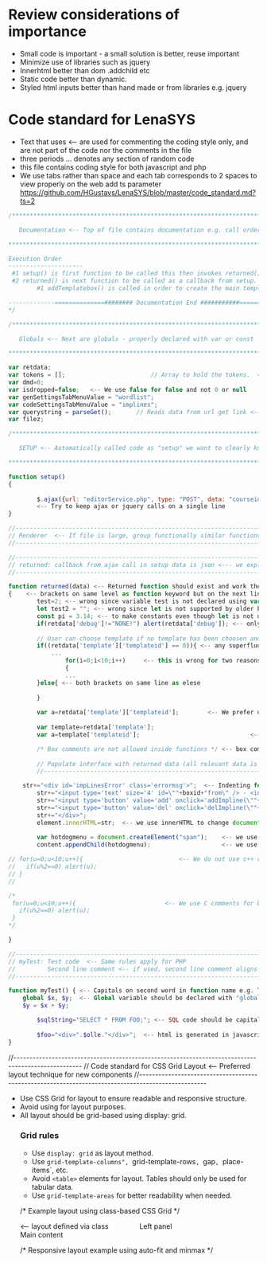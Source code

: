 # Review considerations of importance

* Small code is important - a small solution is better, reuse important
* Minimize use of libraries such as jquery
* Innerhtml better than dom .addchild etc
* Static code better than dynamic.
* Styled html inputs better than hand made or from libraries e.g. jquery

# Code standard for LenaSYS

+ Text that uses <-- are used for commenting the coding style only, and are not part of the code nor the comments in the file
+ three periods ... denotes any section of random code
+ this file contains coding style for both javascript and php
+ We use tabs rather than space and each tab corresponds to 2 spaces to view properly on the web add ts parameter https://github.com/HGustavs/LenaSYS/blob/master/code_standard.md?ts=2

``` javascript
/********************************************************************************

   Documentation <-- Top of file contains documentation e.g. call order and in some cases list of important bugs and/or version history

*********************************************************************************

Execution Order
---------------------
 #1 setup() is first function to be called this then invokes returned() callback through AJAX
 #2 returned() is next function to be called as a callback from setup.
 		#1 addTemplatebox() is called in order to create the main template box

-------------==============######## Documentation End ###########==============-------------
*/

/********************************************************************************

   Globals <-- Next are globals - properly declared with var or const

*********************************************************************************/

var retdata;
var tokens = [];            			// Array to hold the tokens.  <-- we declare arrays with [] comment for important data
var dmd=0;
var isdropped=false;   <-- We use false for false and not 0 or null 
var genSettingsTabMenuValue = "wordlist";
var codeSettingsTabMenuValue = "implines";				
var querystring = parseGet(); 		// Reads data from url get link <-- all comments are on the same column vertically
var filez;

/********************************************************************************

   SETUP <-- Automatically called code as "setup" we want to clearly know where execution starts in each file

*********************************************************************************/

function setup()
{
	
		$.ajax({url: "editorService.php", type: "POST", data: "courseid="+querystring['courseid']+"&exampleid="+querystring['exampleid']+"&opt=List", dataType: "json", success: returned});
		<-- Try to keep ajax or jquery calls on a single line		
}

//---------------------------------------------------------------------------------------------------
// Renderer  <-- If file is large, group functionally similar functions into one comment heading
//---------------------------------------------------------------------------------------------------

//----------------------------------------------------------------------------------
// returned: callback from ajax call in setup data is json <--- we explain both functionality, who calls the function and contents of data
//----------------------------------------------------------------------------------

function returned(data) <-- Returned function should exist and work the same in most files
{	 <-- brackets on same level as function keyword but on the next line
		test=2; <-- wrong since variable test is not declared using var
		let test2 = ""; <-- wrong since let is not supported by older browsers, should use var when declaring variables
		const pi = 3.14; <-- to make constants even though let is not used for code consistency
		if(retdata['debug']!="NONE!") alert(retdata['debug']); <-- only for very short code we allow single line if-statements and never allow else with single line if-statements
		
		// User can choose template if no template has been choosen and the user has write access.
		if((retdata['template']['templateid'] == 0)){ <-- any superfluous or redundant parentheses should be removed i.e. outer ones in this case
		    ...
				for(i=0;i<10;i++)     <-- this is wrong for two reasons, firstly the for loop has undeclared variable i and secondly bracket is on next line, which we only do for functions
				{
				...
		}else{ <-- both brackets on same line as elese
		
		} 
		
		var a=retdata['template']['templateid']; 		<-- We prefer using varaibles to most cases of double indirection in arrays
		
		var template=retdata['template'];
		var a=template['templateid'];								<-- This code split into two rows is preferred

		/* Box comments are not allowed inside functions */ <-- box comments makes boxing out code impractical and should be avoided
		
		// Populate interface with returned data (all relevant data is returned)  <-- bigger comments that explain algorithms should be used sparsely and be followed by a line of ------ to simplify finding important sections of code 
		//---------------------------------------------------------------------

    str+="<div id='impLinesError' class='errormsg'>";  <-- Indenting for structure is good! in this case inputs are inside div, we indent inputs one step
    	str+="<input type='text' size='4' id=\""+boxid+"from\" /> - <input type='text' size='4' id=\""+boxid+"to\"/>"; <-- if possible keep lines below 80-90 characters
    	str+="<input type='button' value='add' onclick='addImpline(\""+boxid+"\")'/>";
    	str+="<input type='button' value='del' onclick='delImpline(\""+boxid+"\")'/>";
		str+="</div>";
		element.innerHTML=str;  <-- we use innerHTML to change document and not DOM createElement and appendChild which is hard to read
		
		var hotdogmenu = document.createElement("span");    <-- we use innerhtml and strings instead
		content.appendChild(hotdogmenu);                    <-- we use innerhtml and strings instead

// for(u=0;u<10;u++){							<-- We do not use c++ comments to block out code -- c++ comments are used to comment code only either between functions or in functions
//   if(u%2==0) alert(u);
// }
//

/*
 for(u=0;u<10;u++){							<-- We use C comments for blockint out code -- this is the only valid use for C style comments outside of file header comments and documentation between functions.
   if(u%2==0) alert(u);
 }
*/

}
```
```php
//---------------------------------------------------------------------------------------------------
// myTest: Test code  <-- Same rules apply for PHP
//         Second line comment <-- if used, second line comment aligns vertically with first line comment
//---------------------------------------------------------------------------------------------------

function myTest() { <-- Capitals on second word in function name e.g. Test
    global $x, $y;  <-- Global variable should be declared with "global"
    $y = $x + $y;

		$sqlString="SELECT * FROM FOO;"; <-- SQL code should be capitalized and terminated properly
		
		$foo="<div>".$olle."</div>";  <-- html is generated in javascript render function or statically in html file		
}
```

//---------------------------------------------------------------------------------------------------
// Code standard for CSS Grid Layout  <-- Preferred layout technique for new components
//---------------------------------------------------------------------------------------------------

- Use CSS Grid for layout to ensure readable and responsive structure. 
- Avoid using <table> for layout purposes.
- All layout should be grid-based using display: grid.

### Grid rules
- Use `display: grid` as layout method.
- Use `grid-template-columns", `grid-template-rows`, `gap`, `place-items`, etc.
- Avoid `<table>` elements for layout. Tables should only be used for tabular data.
- Use `grid-template-areas` for better readability when needed.

/* Example layout using class-based CSS Grid */
<div class="layout-grid">  <-- layout defined via class
	<div>Left panel</div>
	<div>Main content</div>
</div>

<style>
.layout-grid {
	display: grid;                      <-- layout method
	grid-template-columns: 1fr 2fr;     <-- define column widths
	gap: 1rem;                          <-- spacing between elements
}
</style>

/* Responsive layout example using auto-fit and minmax */
<style>
.layout-grid {
	display: grid;
	grid-template-columns: repeat(auto-fit, minmax(200px, 1fr));  <-- responsive columns
	gap: 1rem;
}
</style>